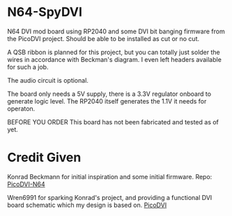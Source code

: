 # N64-SpyDVI
N64 DVI mod board using RP2040 and some DVI bit banging firmware from the PicoDVI project. Should be able to be installed as cut or no cut.

A QSB ribbon is planned for this project, but you can totally just solder the wires in accordance with Beckman's diagram. I even left headers available for such a job.

The audio circuit is optional. 

The board only needs a 5V supply, there is a 3.3V regulator onboard to generate logic level. The RP2040 itself generates the 1.1V it needs for operaton.

BEFORE YOU ORDER
This board has not been fabricated and tested as of yet.

# Credit Given
Konrad Beckmann for initial inspiration and some initial firmware. Repo: [PicoDVI-N64](https://github.com/kbeckmann/PicoDVI-N64)

Wren6991 for sparking Konrad's project, and providing a functional DVI board schematic which my design is based on. [PicoDVI](https://github.com/Wren6991/PicoDVI)
